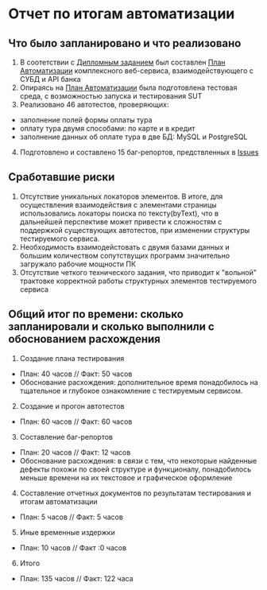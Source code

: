 # Отчет по итогам автоматизации

## Что было запланировано и что реализовано
1. В соотетствии с [Дипломным заданием](https://github.com/netology-code/qa-diploma) был составлен [План Автоматизации](https://github.com/alex-pakin/diplomaqa/blob/main/docs/Plan.md) комплексного веб-сервиса, взаимодействующего с СУБД и API банка
2. Опираясь на [План Автоматизации](https://github.com/alex-pakin/diplomaqa/blob/main/docs/Plan.md) была подготовлена тестовая среда, с возможностью запуска и тестирования SUT
3. Реализовано 46 автотестов, проверяющих:
- заполнение полей формы оплаты тура
- оплату тура двумя способами: по карте и в кредит
- заполнение данных об оплате тура в две БД: MySQL и PostgreSQL
4. Подготовлено и составлено 15 баг-репортов, предствленных в [Issues](https://github.com/alex-pakin/diplomaqa/issues)

## Сработавшие риски
1. Отсутствие уникальных локаторов элементов. В итоге, для осуществления взаимодействия с элементами страницы 
использовались локаторы поиска по тексту(byText), что в дальнейшей перспективе может привести к сложностям с поддержкой
существующих автотестов, при изменении структуры тестируемого сервиса.
2. Необходимость взаимодейстовать с двумя базами данных и большим количеством сопутствущих программ значительно загружало рабочие мощности ПК
3. Отсутствие четкого технического задания, что приводит к "вольной" трактовке корректной работы структурных элементов тестируемого сервиса

## Общий итог по времени: сколько запланировали и сколько выполнили с обоснованием расхождения
1. Создание плана тестирования
- План: 40 часов // Факт: 50 часов
- Обоснование расхождения: дополнительное время понадобилось на тщательное и глубокое ознакомление с тестируемым сервисом.

2. Создание и прогон автотестов
- План: 60 часов // Факт: 60 часов

3. Составление баг-репортов
- План: 20 часов // Факт: 12 часов
- Обоснование расхождения: в связи с тем, что некоторые найденные дефекты похожи по своей структуре и функционалу, понадобилось меньше времени на их текстовое и графическое оформление

4. Составление отчетных документов по результатам тестирования и итогам автоматизации
- План: 5 часов // Факт: 5 часов

5. Иные временные издержки
- План: 10 часов // Факт :0 часов

6. Итого
- План: 135 часов // Факт: 122 часа